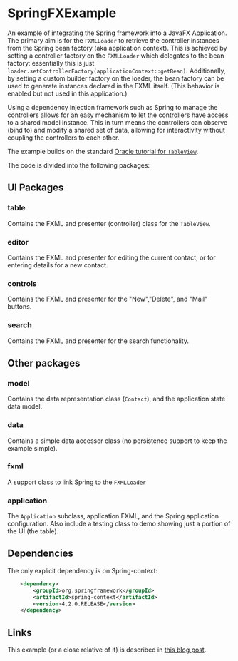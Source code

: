 # SpringFXExample

An example of integrating the Spring framework into a JavaFX Application. The primary aim is for the `FXMLLoader` 
to retrieve the controller instances from the Spring bean factory (aka application context). This is achieved by
setting a controller factory on the `FXMLLoader` which delegates to the bean factory: essentially this is just
`loader.setControllerFactory(applicationContext::getBean)`. Additionally, by setting a custom builder factory on the
loader, the bean factory can be used to generate instances declared in the FXML itself. (This behavior is enabled but not
used in this application.)

Using a dependency injection framework such as Spring to manage the controllers allows for an easy mechanism to let the 
controllers have access to a shared model instance. This in turn means the controllers can observe (bind to) and modify a shared
set of data, allowing for interactivity without coupling the controllers to each other.

The example builds on the standard [Oracle tutorial for `TableView`](http://docs.oracle.com/javase/8/javafx/user-interface-tutorial/table-view.htm#CJAGAAEE).

The code is divided into the following packages:

## UI Packages

### table 

Contains the FXML and presenter (controller) class for the `TableView`.

### editor 

Contains the FXML and presenter for editing the current contact, or for entering details for a new contact.

### controls

Contains the FXML and presenter for the "New","Delete", and "Mail" buttons.

### search

Contains the FXML and presenter for the search functionality.

## Other packages

### model

Contains the data representation class (`Contact`), and the application state data model.

### data

Contains a simple data accessor class (no persistence support to keep the example simple).

### fxml

A support class to link Spring to the `FXMLLoader`

### application

The `Application` subclass, application FXML, and the Spring application configuration. Also include a testing
class to demo showing just a portion of the UI (the table).

## Dependencies

The only explicit dependency is on Spring-context:

```xml
  	<dependency>
  		<groupId>org.springframework</groupId>
  		<artifactId>spring-context</artifactId>
  		<version>4.2.0.RELEASE</version>
  	</dependency>
```

## Links

This example (or a close relative of it) is described in [this blog post](https://web.archive.org/web/20170821100000/http://www.marshall.edu:80/genomicjava/2015/09/27/experiments-with-spring-and-javafx/).
